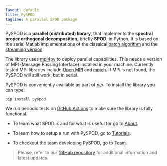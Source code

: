 ```yaml
---
layout: default
title: PySPOD
tagline: A parallel SPOD package
---
```


PySPOD is a **parallel (distributed) library**, that implements the
**spectral proper orthogonal decomposition**, briefly **SPOD**, in
Python. It is based on the serial Matlab implementations of the classical [batch algorithm](https://www.mathworks.com/matlabcentral/fileexchange/65683-spectral-proper-orthogonal-decomposition-spod) and the [streaming version](https://www.mathworks.com/matlabcentral/fileexchange/69963-streaming-spectral-proper-orthogonal-decomposition).

The library uses [mpi4py](https://github.com/mpi4py/mpi4py) to deploy
parallel capabilities. This needs a version of MPI (Message
Passing Interface) installed in your machine. Currently tested
MPI libraries include [Open MPI](https://www.open-mpi.org)
and [mpich](https://www.mpich.org). If MPI is not found,
the PySPOD will still work, but in serial.

PySPOD is conveniently available as part of _pip_.
To install the library you can type:

```shell
pip install pyspod
```

We run periodic tests on [GitHub Actions](https://github.com/mathe-lab/PySPOD/actions)
to make sure the library is fully functional.

- To learn what SPOD is and for what is useful for go to [About](./about).

- To learn how to setup a run with PySPOD, go to [Tutorials](./tutorials).

- To checkout the team developing PySPOD, go to [Team](./team).

> Please, refer to our [GitHub repository](https://github.com/mathe-lab/PySPOD)
for additional information and latest updates.
